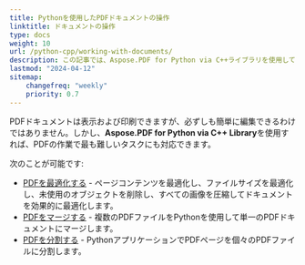 ```yaml
---
title: Pythonを使用したPDFドキュメントの操作
linktitle: ドキュメントの操作
type: docs
weight: 10
url: /python-cpp/working-with-documents/
description: この記事では、Aspose.PDF for Python via C++ライブラリを使用してドキュメントで行える操作について説明します。
lastmod: "2024-04-12"
sitemap:
    changefreq: "weekly"
    priority: 0.7
---
```


PDFドキュメントは表示および印刷できますが、必ずしも簡単に編集できるわけではありません。しかし、**Aspose.PDF for Python via C++ Library**を使用すれば、PDFの作業で最も難しいタスクにも対応できます。

次のことが可能です:

- [PDFを最適化する](/pdf/python-cpp/optimize-pdf/) - ページコンテンツを最適化し、ファイルサイズを最適化し、未使用のオブジェクトを削除し、すべての画像を圧縮してドキュメントを効果的に最適化します。
- [PDFをマージする](/pdf/python-cpp/merge-pdf-documents/) - 複数のPDFファイルをPythonを使用して単一のPDFドキュメントにマージします。
- [PDFを分割する](/pdf/python-cpp/split-document/) - PythonアプリケーションでPDFページを個々のPDFファイルに分割します。